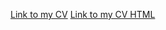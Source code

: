 [Link to my CV](https://krikun1983.github.io/rsschool-cv/cv)
[Link to my CV HTML](https://krikun1983.github.io/rsschool-cv/)

